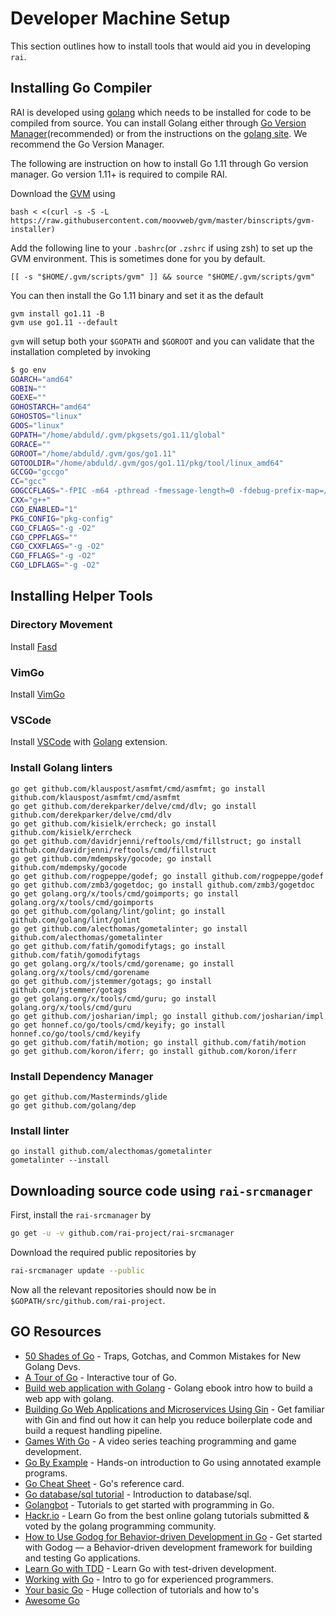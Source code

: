 # Developer Machine Setup

This section outlines how to install tools that would aid you in developing `rai`.

## Installing Go Compiler

RAI is developed using [golang](https://golang.org/) which needs to be installed for code to be compiled from source.
You can install Golang either through [Go Version Manager](https://github.com/moovweb/gvm)(recommended) or from the instructions on the [golang site](https://golang.org/). We recommend the Go Version Manager.

The following are instruction on how to install Go 1.11 through Go version manager.
Go version 1.11+ is required to compile RAI.

Download the [GVM](https://github.com/moovweb/gvm) using

```
bash < <(curl -s -S -L https://raw.githubusercontent.com/moovweb/gvm/master/binscripts/gvm-installer)
```

Add the following line to your `.bashrc`(or `.zshrc` if using zsh) to set up the GVM environment.
This is sometimes done for you by default.

```
[[ -s "$HOME/.gvm/scripts/gvm" ]] && source "$HOME/.gvm/scripts/gvm"
```

You can then install the Go 1.11 binary and set it as the default

```
gvm install go1.11 -B
gvm use go1.11 --default
```

`gvm` will setup both your `$GOPATH` and `$GOROOT` and you can validate that the installation completed by invoking

```sh
$ go env
GOARCH="amd64"
GOBIN=""
GOEXE=""
GOHOSTARCH="amd64"
GOHOSTOS="linux"
GOOS="linux"
GOPATH="/home/abduld/.gvm/pkgsets/go1.11/global"
GORACE=""
GOROOT="/home/abduld/.gvm/gos/go1.11"
GOTOOLDIR="/home/abduld/.gvm/gos/go1.11/pkg/tool/linux_amd64"
GCCGO="gccgo"
CC="gcc"
GOGCCFLAGS="-fPIC -m64 -pthread -fmessage-length=0 -fdebug-prefix-map=/tmp/go-build917072201=/tmp/go-build -gno-record-gcc-switches"
CXX="g++"
CGO_ENABLED="1"
PKG_CONFIG="pkg-config"
CGO_CFLAGS="-g -O2"
CGO_CPPFLAGS=""
CGO_CXXFLAGS="-g -O2"
CGO_FFLAGS="-g -O2"
CGO_LDFLAGS="-g -O2"
```

## Installing Helper Tools

### Directory Movement

Install [Fasd](https://github.com/clvv/fasd)

### VimGo

Install [VimGo](https://github.com/fatih/vim-go)

### VSCode

Install [VSCode](https://code.visualstudio.com/) with [Golang](https://marketplace.visualstudio.com/items?itemName=ms-vscode.Go) extension.

### Install Golang linters

```
go get github.com/klauspost/asmfmt/cmd/asmfmt; go install github.com/klauspost/asmfmt/cmd/asmfmt
go get github.com/derekparker/delve/cmd/dlv; go install github.com/derekparker/delve/cmd/dlv
go get github.com/kisielk/errcheck; go install github.com/kisielk/errcheck
go get github.com/davidrjenni/reftools/cmd/fillstruct; go install github.com/davidrjenni/reftools/cmd/fillstruct
go get github.com/mdempsky/gocode; go install github.com/mdempsky/gocode
go get github.com/rogpeppe/godef; go install github.com/rogpeppe/godef
go get github.com/zmb3/gogetdoc; go install github.com/zmb3/gogetdoc
go get golang.org/x/tools/cmd/goimports; go install golang.org/x/tools/cmd/goimports
go get github.com/golang/lint/golint; go install github.com/golang/lint/golint
go get github.com/alecthomas/gometalinter; go install github.com/alecthomas/gometalinter
go get github.com/fatih/gomodifytags; go install github.com/fatih/gomodifytags
go get golang.org/x/tools/cmd/gorename; go install golang.org/x/tools/cmd/gorename
go get github.com/jstemmer/gotags; go install github.com/jstemmer/gotags
go get golang.org/x/tools/cmd/guru; go install golang.org/x/tools/cmd/guru
go get github.com/josharian/impl; go install github.com/josharian/impl
go get honnef.co/go/tools/cmd/keyify; go install honnef.co/go/tools/cmd/keyify
go get github.com/fatih/motion; go install github.com/fatih/motion
go get github.com/koron/iferr; go install github.com/koron/iferr
```

### Install Dependency Manager

```
go get github.com/Masterminds/glide
go get github.com/golang/dep
```

### Install linter

```
go install github.com/alecthomas/gometalinter
gometalinter --install
```

## Downloading source code using `rai-srcmanager`

First, install the `rai-srcmanager` by

```sh
go get -u -v github.com/rai-project/rai-srcmanager
```

Download the required public repositories by

```sh
rai-srcmanager update --public
```

Now all the relevant repositories should now be in `$GOPATH/src/github.com/rai-project`.

## GO Resources


* [50 Shades of Go](http://devs.cloudimmunity.com/gotchas-and-common-mistakes-in-go-golang/) - Traps, Gotchas, and Common Mistakes for New Golang Devs.
* [A Tour of Go](http://tour.golang.org/) - Interactive tour of Go.
* [Build web application with Golang](https://github.com/astaxie/build-web-application-with-golang) - Golang ebook intro how to build a web app with golang.
* [Building Go Web Applications and Microservices Using Gin](https://semaphoreci.com/community/tutorials/building-go-web-applications-and-microservices-using-gin) - Get familiar with Gin and find out how it can help you reduce boilerplate code and build a request handling pipeline.
* [Games With Go](http://gameswithgo.org/) - A video series teaching programming and game development.
* [Go By Example](https://gobyexample.com/) - Hands-on introduction to Go using annotated example programs.
* [Go Cheat Sheet](https://github.com/a8m/go-lang-cheat-sheet) - Go's reference card.
* [Go database/sql tutorial](http://go-database-sql.org/) - Introduction to database/sql.
* [Golangbot](https://golangbot.com/learn-golang-series/) - Tutorials to get started with programming in Go.
* [Hackr.io](https://hackr.io/tutorials/learn-golang) - Learn Go from the best online golang tutorials submitted & voted by the golang programming community.
* [How to Use Godog for Behavior-driven Development in Go](https://semaphoreci.com/community/tutorials/how-to-use-godog-for-behavior-driven-development-in-go) - Get started with Godog — a Behavior-driven development framework for building and testing Go applications.
* [Learn Go with TDD](https://github.com/quii/learn-go-with-tests) - Learn Go with test-driven development.
* [Working with Go](https://github.com/mkaz/working-with-go) - Intro to go for experienced programmers.
* [Your basic Go](http://yourbasic.org/golang) - Huge collection of tutorials and how to's
* [Awesome Go](https://github.com/avelino/awesome-go)
